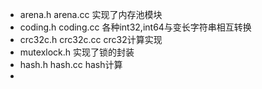 - arena.h arena.cc 实现了内存池模块
- coding.h coding.cc 各种int32,int64与变长字符串相互转换
- crc32c.h crc32c.cc crc32计算实现
- mutexlock.h  实现了锁的封装
- hash.h hash.cc hash计算
- 
